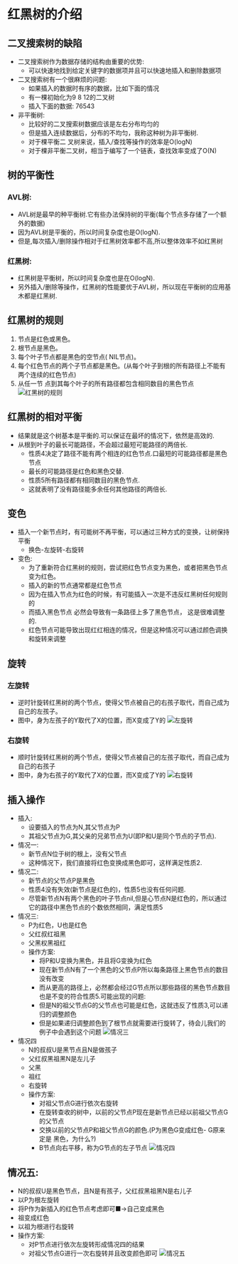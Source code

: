 # 红黑树的介绍
## 二叉搜索树的缺陷
* 二叉搜索树作为数据存储的结构由重要的优势:
  * 可以快速地找到给定关键字的数据项并且可以快速地插入和删除数据项
* 二叉搜索树有一个很麻烦的问题:
  * 如果插入的数据时有序的数据，比如下面的情况
  * 有一棵初始化为9 8 12的二叉树
  * 插入下面的数据: 76543
* 非平衡树:
  * 比较好的二叉搜索树数据应该是左右分布均匀的
  * 但是插入连续数据后，分布的不均匀，我称这种树为非平衡树.
  * 对于棵平衡二 叉树来说，插入/查找等操作的效率是O(logN)
  * 对于棵非平衡二叉树，相当于编写了一个链表，查找效率变成了O(N)
## 树的平衡性
### AVL树:
* AVL树是最早的种平衡树.它有些办法保持树的平衡(每个节点多存储了一个额外的数据)
* 因为AVL树是平衡的，所以时间复杂度也是O(logN).
* 但是,每次插入/删除操作相对于红黑树效率都不高,所以整体效率不如红黑树
### 红黑树:
* 红黑树是平衡树，所以时间复杂度也是在O(logN).
* 另外插入/删除等操作，红黑树的性能要优于AVL树，所以现在平衡树的应用基木都是红黑树.
## 红黑树的规则
1. 节点是红色或黑色。
2. 根节点是黑色。
3. 每个叶子节点都是黑色的空节点( NIL节点)。
4. 每个红色节点的两个子节点都是黑色。(从每个叶子到根的所有路径上不能有两个连续的红色节点)
5. 从任一节 点到其每个叶子的所有路径都包含相同数目的黑色节点
![红黑树的规则](https://gitee.com/MrFlySand/Other/raw/master/Material/Image/Algorithm/8-01-P01.png)
## 红黑树的相对平衡
* 结果就是这个树基本是平衡的.可以保证在最坏的情况下，依然是高效的.
* 从根到叶子的最长可能路径，不会超过最短可能路径的两倍长.
  * 性质4决定了路径不能有两个相连的红色节点.口最短的可能路径都是黑色节点
  * 最长的可能路径是红色和黑色交替.
  * 性质5所有路径都有相同数目的黑色节点.
  * 这就表明了没有路径能多余任何其他路径的两倍长.
## 变色
* 插入一个新节点时，有可能树不再平衡，可以通过三种方式的变换，让树保持平衡
  * 换色-左旋转-右旋转
* 变色:
  * 为了重新符合红黑树的规则，尝试把红色节点变为黑色，或者把黑色节点变为红色。
  * 插入的新的节点通常都是红色节点
  * 因为在插入节点为红色的时候，有可能插入一次是不违反红黑树任何规则的
  * 而插入黑色节点 必然会导致有一条路径上多了黑色节点， 这是很难调整的.
  * 红色节点可能导致出现红红相连的情况，但是这种情况可以通过颜色调换和旋转来调整
## 旋转
### 左旋转
* 逆时针旋转红黑树的两个节点，使得父节点被自己的右孩子取代，而自己成为自己的左孩子。
* 图中，身为左孩子的Y取代了X的位置，而X变成了Y的
![左旋转](https://gitee.com/MrFlySand/Other/raw/master/Material/Image/Algorithm/8-01-P02.png)
### 右旋转
* 顺时针旋转红黑树的两个节点，使得父节点被自己的左孩子取代，而自己成为自己的右孩子
* 图中，身为右孩子的Y取代了X的位置，而X变成了Y的
![右旋转](https://gitee.com/MrFlySand/Other/raw/master/Material/Image/Algorithm/8-01-P03.png)

## 插入操作
* 插入:
  * 设要插入的节点为N,其父节点为P
  * 其祖父节点为G,其父亲的兄弟节点为U(即P和U是同个节点的子节点).
* 情况一:
  * 新节点N位于树的根上，没有父节点
  * 这种情况下，我们直接将红色变换成黑色即可，这样满足性质2.
* 情况二:
  * 新节点的父节点P是黑色
  * 性质4没有失效(新节点是红色的)，性质5也没有任何问题.
  * 尽管新节点N有两个黑色的叶子节点nil,但是心节点N是红色的，所以通过它的路径中黑色节点的个数依然相同，满足性质5
* 情况三:
  * P为红色，U也是红色
  * 父红叔红祖黑
  * 父黑权黑祖红
  * 操作方案:
    * 将P和U变换为黑色，并且将G变换为红色
    * 现在新节点N有了一个黑色的父节点P所以每条路径上黑色节点的数目没有改变
    * 而从更高的路径上，必然都会经过G节点所以那些路径的黑色节点数目也是不变的符合性质5.可能出现的问题:
    * 但是N的祖父节点G的父节点也可能是红色，这就违反了性质3,可以递归的调整颜色
    * 但是如果递归调整颜色到了根节点就需要进行旋转了，待会儿我们的例子中会遇到这个问题
![情况三](https://gitee.com/MrFlySand/Other/raw/master/Material/Image/Algorithm/8-01-P04.png)    
* 情况四
  * N的叔叔U是黑节点且N是做孩子
  * 父红叔黑祖黑N是左儿子
  * 父黑
  * 祖红
  * 右旋转
  * 操作方案:
    * 对祖父节点G进行依次右旋转
    * 在旋转查收的树中，以前的父节点P现在是新节点已经以前祖父节点G的父节点
    * 交换以前的父节点P和祖父节点G的颜色.(P为黑色G变成红色- G原来定是 黑色，为什么?)
    * B节点向右平移，称为G节点的左子节点
![情况四](https://gitee.com/MrFlySand/Other/raw/master/Material/Image/Algorithm/8-01-P05.png)        
## 情况五:
  * N的叔叔U是黑色节点，且N是有孩子，父红叔黑祖黑N是右儿子
  * 以P为根左旋转
  * 将P作为新插入的红色节点考虑即可■->自己变成黑色
  * 祖变成红色
  * 以祖为根进行右旋转
  * 操作方案:
    * 对P节点进行依次左旋转形成情况四的结果
    * 对祖父节点G进行一次右旋转并且改变颜色即可
![情况五](https://gitee.com/MrFlySand/Other/raw/master/Material/Image/Algorithm/8-01-P06.png)        
     
